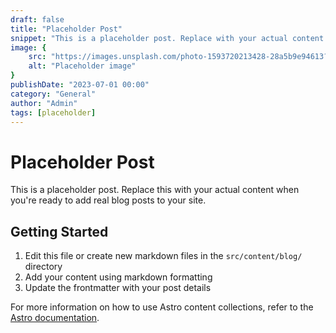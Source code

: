 ```yaml
---
draft: false
title: "Placeholder Post"
snippet: "This is a placeholder post. Replace with your actual content."
image: {
    src: "https://images.unsplash.com/photo-1593720213428-28a5b9e94613?&fit=crop&w=430&h=240",
    alt: "Placeholder image"
}
publishDate: "2023-07-01 00:00"
category: "General"
author: "Admin"
tags: [placeholder]
---
```


# Placeholder Post

This is a placeholder post. Replace this with your actual content when you're ready to add real blog posts to your site.

## Getting Started

1. Edit this file or create new markdown files in the `src/content/blog/` directory
2. Add your content using markdown formatting
3. Update the frontmatter with your post details

For more information on how to use Astro content collections, refer to the [Astro documentation](https://docs.astro.build/en/guides/content-collections/). 